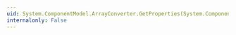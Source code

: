 ```yaml
---
uid: System.ComponentModel.ArrayConverter.GetProperties(System.ComponentModel.ITypeDescriptorContext,System.Object,System.Attribute[])
internalonly: False
---
```

